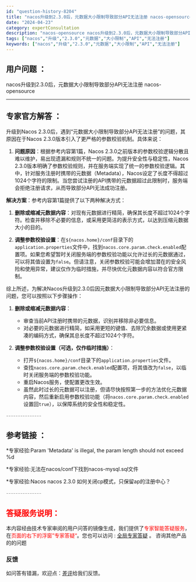 ```yaml
---
id: "question-history-8204"
title: "nacos升级到2.3.0后，元数据大小限制导致部分API无法注册 nacos-opensource"
date: "2024-04-23"
category: expertConsultation
description: "nacos-opensource nacos升级到2.3.0后，元数据大小限制导致部分API无法注册"
tags: ["nacos","升级","2.3.0","元数据","大小限制","API","无法注册"]
keywords: ["nacos","升级","2.3.0","元数据","大小限制","API","无法注册"]
---
```


## 用户问题 ： 
 nacos升级到2.3.0后，元数据大小限制导致部分API无法注册 nacos-opensource 

---------------
## 专家官方解答 ：

升级到Nacos 2.3.0后，遇到“元数据大小限制导致部分API无法注册”的问题，其原因在于Nacos 2.3.0版本引入了更严格的参数校验机制。具体来说：

1. **问题原因**：根据参考内容第1篇，Nacos 2.3.0之前版本的参数校验逻辑分散且难以维护，易出现遗漏和规则不统一的问题。为提升安全性与稳定性，Nacos 2.3.0版本明确了参数校验规则，并在服务端实现了统一的参数校验逻辑。其中，针对服务注册时携带的元数据（Metadata），Nacos设定了长度不得超过1024个字符的限制。当您尝试注册的API携带的元数据超过此限制时，服务端会拒绝注册请求，从而导致部分API无法成功注册。

**解决方案**：参考内容第1篇提供了以下两种解决方式：

1. **删除或缩减元数据内容**：对现有元数据进行精简，确保其长度不超过1024个字符。检查并移除不必要的信息，或采用更简洁的表示方式，以达到压缩元数据大小的目的。

2. **调整参数校验设置**：在`${nacos.home}/conf`目录下的`application.properties`文件中，找到`nacos.core.param.check.enabled`配置项。如果您希望暂时关闭服务端的参数校验功能以允许过长的元数据通过，可以将其值设置为`false`。但请注意，关闭参数校验可能会增加潜在的安全风险和使用异常，建议仅作为临时措施，并尽快优化元数据内容以符合官方限制。

综上所述，为解决Nacos升级到2.3.0后因元数据大小限制导致部分API无法注册的问题，您可以按照以下步骤操作：

1. **删除或缩减元数据内容**：
   - 审查当前API注册时携带的元数据，识别并移除非必要信息。
   - 对必要的元数据进行精简，如采用更短的键值、去除冗余数据或使用更紧凑的编码方式，确保其总长度不超过1024个字符。

2. **调整参数校验设置（可选，仅作临时措施）**：
   - 打开`${nacos.home}/conf`目录下的`application.properties`文件。
   - 查找`nacos.core.param.check.enabled`配置项，将其值改为`false`，以临时关闭服务端的参数校验功能。
   - 重启Nacos服务，使配置更改生效。
   - 虽然此时过长的元数据可以注册，但请尽快按照第一步的方法优化元数据内容，然后重新启用参数校验功能（将`nacos.core.param.check.enabled`设置回`true`），以保障系统的安全性和稳定性。


<font color="#949494">---------------</font> 


## 参考链接 ：

*专家经验:Param 'Metadata' is illegal, the param length should not exceed %d 
 
 *专家经验:无法在nacos/conf下找到nacos-mysql.sql文件 
 
 *专家经验:Nacos nacos 2.3.0 如何关闭cp模式，只保留ap的注册中心？ 


 <font color="#949494">---------------</font> 
 


## <font color="#FF0000">答疑服务说明：</font> 

本内容经由技术专家审阅的用户问答的镜像生成，我们提供了<font color="#FF0000">专家智能答疑服务</font>，在<font color="#FF0000">页面的右下的浮窗”专家答疑“</font>。您也可以访问 : [全局专家答疑](https://opensource.alibaba.com/chatBot) 。 咨询其他产品的的问题

### 反馈
如问答有错漏，欢迎点：[差评](https://ai.nacos.io/user/feedbackByEnhancerGradePOJOID?enhancerGradePOJOId=11524)给我们反馈。
